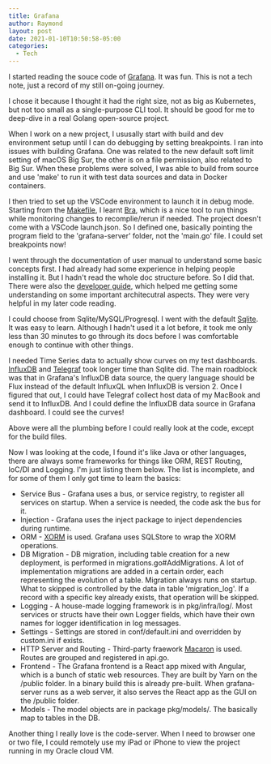 ```yaml
---
title: Grafana
author: Raymond
layout: post
date: 2021-01-10T10:50:58-05:00
categories:
  - Tech
---
```


I started reading the souce code of [Grafana](https://github.com/grafana). It was fun. This is not a tech note, just a record of my still on-going journey.

I chose it because I thought it had the right size, not as big as Kubernetes, but not too small as a single-purpose CLI tool. It should be good for me to deep-dive in a real Golang open-source project.

When I work on a new project, I ususally start with build and dev environment setup until I can do debugging by setting breakpoints. I ran into issues with building Grafana. One was related to the new default soft limit setting of macOS Big Sur, the other is on a file permission, also related to Big Sur. When these problems were solved, I was able to build from source and use 'make' to run it with test data sources and data in Docker containers.

I then tried to set up the VSCode environment to launch it in debug mode. Starting from the [Makefile](https://pubs.opengroup.org/onlinepubs/9699919799/utilities/make.html), I learnt [Bra](https://github.com/unknwon/bra), which is a nice tool to run things while monitoring changes to recomplie/rerun if needed. The project doesn't come with a VSCode launch.json. So I defined one, basically pointing the program field to the 'grafana-server' folder, not the 'main.go' file. I could set breakpoints now!

I went through the documentation of user manual to understand some basic concepts first. I had already had some experience in helping people installing it. But I hadn't read the whole doc structure before. So I did that. There were also the [developer guide](https://github.com/grafana/grafana/blob/master/contribute/developer-guide.md), which helped me getting some understanding on some important architecutral aspects. They were very helpful in my later code reading.

I could choose from Sqlite/MySQL/Progresql. I went with the default [Sqlite](https://sqlite.org/). It was easy to learn. Although I hadn't used it a lot before, it took me only less than 30 minutes to go through its docs before I was comfortable enough to continue with other things. 

I needed Time Series data to actually show curves on my test dashboards. [InfluxDB](https://www.influxdata.com/) and [Telegraf](https://github.com/influxdata/telegraf) took longer time than Sqlite did. The main roadblock was that in Grafana's InfluxDB data source, the query language should be Flux instead of the default InfluxQL when InfluxDB is version 2. Once I figured that out, I could have Telegraf collect host data of my MacBook and send it to InfluxDB. And I could define the InfluxDB data source in Grafana dashboard. I could see the curves!

Above were all the plumbing before I could really look at the code, except for the build files.

Now I was looking at the code, I found it's like Java or other languages, there are always some frameworks for things like ORM, REST Routing, IoC/DI and Logging. I'm just listing them below. The list is incomplete, and for some of them I only got time to learn the basics:

* Service Bus - Grafana uses a bus, or service registry, to register all services on startup. When a service is needed, the code ask the bus for it.
* Injection - Grafana uses the inject package to inject dependencies during runtime.
* ORM - [XORM](https://github.com/go-xorm/xorm) is used. Grafana uses SQLStore to wrap the XORM operations.
* DB Migration - DB migration, including table creation for a new deployment, is performed in migrations.go#AddMigrations. A lot of implementation migrations are added in a certain order, each representing the evolution of a table. Migration always runs on startup. What to skipped is controlled by the data in table 'migration_log'. If a record with a specific key already exists, that operation will be skipped.
* Logging - A house-made logging framework is in pkg/infra/log/. Most services or structs have their own Logger fields, which have their own names for logger identification in log messages.
* Settings - Settings are stored in conf/default.ini and overridden by custom.ini if exists.
* HTTP Server and Routing - Third-party fraework [Macaron](https://github.com/go-macaron/macaron) is used. Routes are grouped and registered in api.go.
* Frontend - The Grafana frontend is a React app mixed with Angular, which is a bunch of static web resources. They are built by Yarn on the /public folder. In a binary build this is already pre-built. When grafana-server runs as a web server, it also serves the React app as the GUI on the /public folder.
* Models - The model objects are in package pkg/models/. The basically map to tables in the DB.

Another thing I really love is the code-server. When I need to browser one or two file, I could remotely use my iPad or iPhone to view the project running in my Oracle cloud VM.
